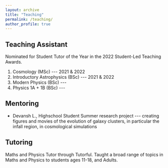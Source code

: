 ```yaml
---
layout: archive
title: "Teaching"
permalink: /teaching/
author_profile: true
---
```



Teaching Assistant
------

  Nominated for Student Tutor of the Year in the 2022 Student-Led Teaching Awards.

  1. Cosmology (MSc) --- 2021 & 2022
  2. Introductory Astrophysics (BSc) --- 2021 & 2022
  3. Modern Physics (BSc) --- 
  4. Physics 1A + 1B (BSc) --- 



Mentoring
-----

* Devansh L., Highschool Student
  Summer research project --- creating figures and movies of the evolution of galaxy clusters, in particular the infall region, in cosmological simulations


Tutoring
-----
Maths and Physics Tutor through Tutorful. 
Taught a broad range of topics in Maths and Physics to students ages 11-18, and Adults.
